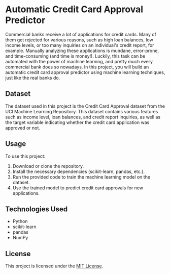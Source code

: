 # Automatic Credit Card Approval Predictor

Commercial banks receive a lot of applications for credit cards. Many of them get rejected for various reasons, such as high loan balances, low income levels, or too many inquiries on an individual's credit report, for example. Manually analyzing these applications is mundane, error-prone, and time-consuming (and time is money!). Luckily, this task can be automated with the power of machine learning, and pretty much every commercial bank does so nowadays. In this project, you will build an automatic credit card approval predictor using machine learning techniques, just like the real banks do.

## Dataset

The dataset used in this project is the Credit Card Approval dataset from the UCI Machine Learning Repository. This dataset contains various features such as income level, loan balances, and credit report inquiries, as well as the target variable indicating whether the credit card application was approved or not.

## Usage

To use this project:

1. Download or clone the repository.
2. Install the necessary dependencies (scikit-learn, pandas, etc.).
3. Run the provided code to train the machine learning model on the dataset.
4. Use the trained model to predict credit card approvals for new applications.

## Technologies Used

- Python
- scikit-learn
- pandas
- NumPy


## License

This project is licensed under the [MIT License](LICENSE).
